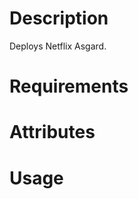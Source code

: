 Description
===========
Deploys Netflix Asgard.

Requirements
============

Attributes
==========

Usage
=====